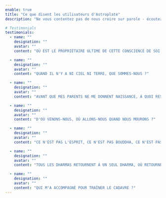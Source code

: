 ```yaml
---
enable: true
title: "Ce que disent les utilisateurs d'Astroplate"
description: "Ne vous contentez pas de nous croire sur parole - écoutez certains de nos utilisateurs satisfaits ! Consultez quelques-uns de nos témoignages ci-dessous pour voir ce que les autres disent à propos d'Astroplate."

# Testimonials
testimonials:
  - name: ""
    designation: ""
    avatar: ""
    content: "OÙ EST LE PROPRIÉTAIRE ULTIME DE CETTE CONSCIENCE DE SOI ?"

  - name: ""
    designation: ""
    avatar: ""
    content: "QUAND IL N'Y A NI CIEL NI TERRE, QUE SOMMES-NOUS ?"

  - name: ""
    designation: ""
    avatar: ""
    content: "AVANT QUE MES PARENTS NE ME DONNENT NAISSANCE, À QUOI RESSEMBLAIT MON VISAGE ORIGINEL ?"

  - name: ""
    designation: ""
    avatar: ""
    content: "D'OÙ VENONS-NOUS, OÙ ALLONS-NOUS QUAND NOUS MOURONS ?"

  - name: ""
    designation: ""
    avatar: ""
    content: "CE N'EST PAS L'ESPRIT, CE N'EST PAS BOUDDHA, CE N'EST PAS UNE CHOSE, QU'EST-CE QUE C'EST ?"

  - name: ""
    designation: ""
    avatar: ""
    content: "TOUS LES DHARMAS RETOURNENT À UN SEUL DHARMA, OÙ RETOURNE CE DHARMA UNIQUE ?"

  - name: ""
    designation: ""
    avatar: ""
    content: "QUI M'A ACCOMPAGNÉ POUR TRAÎNER LE CADAVRE ?"
---
```















